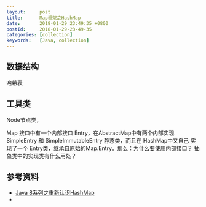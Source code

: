 ```yaml
---
layout:     post
title:      Map框架之HashMap
date:       2018-01-29 23:49:35 +0800
postId:     2018-01-29-23-49-35
categories: [collection]
keywords:   [Java, collection]
---
```


## 数据结构

哈希表

## 工具类

Node节点类，




Map 接口中有一个内部接口 Entry，在AbstractMap中有两个内部实现 SimpleEntry 和 SimpleImmutableEntry 静态类，而且在 HashMap中又自己
实现了一个 Entry类，继承自原始的Map.Entry。那么：为什么要使用内部接口？ 抽象类中的实现类有什么用处？


## 参考资料

* [Java 8系列之重新认识HashMap](https://tech.meituan.com/java-hashmap.html)
* [](https://snailclimb.gitee.io/javaguide/#/docs/java/collection/HashMap(JDK1.8)源码+底层数据结构分析)